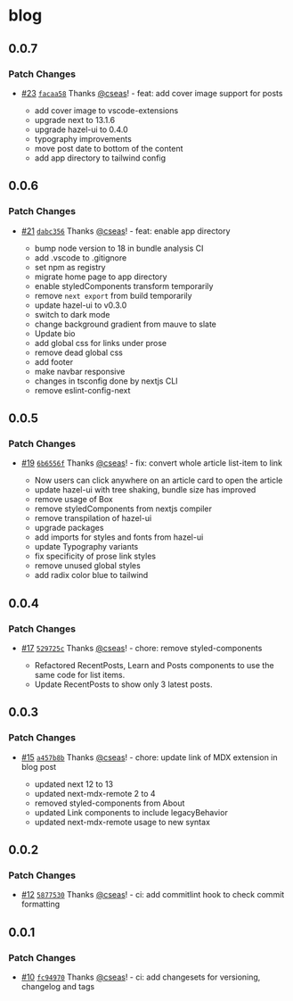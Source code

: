 # blog

## 0.0.7

### Patch Changes

- [#23](https://github.com/cseas/blog/pull/23) [`facaa58`](https://github.com/cseas/blog/commit/facaa58c5783324be63f849ba0b7b396471f76cf) Thanks [@cseas](https://github.com/cseas)! - feat: add cover image support for posts

  - add cover image to vscode-extensions
  - upgrade next to 13.1.6
  - upgrade hazel-ui to 0.4.0
  - typography improvements
  - move post date to bottom of the content
  - add app directory to tailwind config

## 0.0.6

### Patch Changes

- [#21](https://github.com/cseas/blog/pull/21) [`dabc356`](https://github.com/cseas/blog/commit/dabc356933b9c4b60e8181ba90513a50bdd75e61) Thanks [@cseas](https://github.com/cseas)! - feat: enable app directory

  - bump node version to 18 in bundle analysis CI
  - add .vscode to .gitignore
  - set npm as registry
  - migrate home page to app directory
  - enable styledComponents transform temporarily
  - remove `next export` from build temporarily
  - update hazel-ui to v0.3.0
  - switch to dark mode
  - change background gradient from mauve to slate
  - Update bio
  - add global css for links under prose
  - remove dead global css
  - add footer
  - make navbar responsive
  - changes in tsconfig done by nextjs CLI
  - remove eslint-config-next

## 0.0.5

### Patch Changes

- [#19](https://github.com/cseas/blog/pull/19) [`6b6556f`](https://github.com/cseas/blog/commit/6b6556f5185f855047c5daae54f69ea2b9b18a17) Thanks [@cseas](https://github.com/cseas)! - fix: convert whole article list-item to link

  - Now users can click anywhere on an article card to open the article
  - update hazel-ui with tree shaking, bundle size has improved
  - remove usage of Box
  - remove styledComponents from nextjs compiler
  - remove transpilation of hazel-ui
  - upgrade packages
  - add imports for styles and fonts from hazel-ui
  - update Typography variants
  - fix specificity of prose link styles
  - remove unused global styles
  - add radix color blue to tailwind

## 0.0.4

### Patch Changes

- [#17](https://github.com/cseas/blog/pull/17) [`529725c`](https://github.com/cseas/blog/commit/529725c97a81b806e13cdd9cf3eccebd4af21e96) Thanks [@cseas](https://github.com/cseas)! - chore: remove styled-components

  - Refactored RecentPosts, Learn and Posts components to use the same code for list items.
  - Update RecentPosts to show only 3 latest posts.

## 0.0.3

### Patch Changes

- [#15](https://github.com/cseas/blog/pull/15) [`a457b8b`](https://github.com/cseas/blog/commit/a457b8bbeed3de8dbf0706fb95ef0a0f23d80986) Thanks [@cseas](https://github.com/cseas)! - chore: update link of MDX extension in blog post

  - updated next 12 to 13
  - updated next-mdx-remote 2 to 4
  - removed styled-components from About
  - updated Link components to include legacyBehavior
  - updated next-mdx-remote usage to new syntax

## 0.0.2

### Patch Changes

- [#12](https://github.com/cseas/blog/pull/12) [`5877530`](https://github.com/cseas/blog/commit/5877530ef9c9bd1110a6bce2146e7a386113b2b3) Thanks [@cseas](https://github.com/cseas)! - ci: add commitlint hook to check commit formatting

## 0.0.1

### Patch Changes

- [#10](https://github.com/cseas/blog/pull/10) [`fc94970`](https://github.com/cseas/blog/commit/fc94970df693e10d90084d028f813d478159a70e) Thanks [@cseas](https://github.com/cseas)! - ci: add changesets for versioning, changelog and tags
